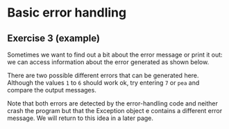 # Basic error handling
## Exercise 3 (example)
  
Sometimes we want to find out a bit about the error message or print it out: we can access information about the error generated as shown below.
  
There are two possible different errors that can be generated here. Although the values `1` to `6` should work ok, try entering `7` or `pea` and compare the output messages.
  
Note that both errors are detected by the error-handling code and neither crash the program but that the Exception object e contains a different error message. We will return to this idea in a later page.  